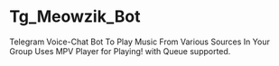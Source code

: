 # Tg_Meowzik_Bot
Telegram Voice-Chat Bot To Play Music From Various Sources In Your Group Uses MPV Player for Playing! with Queue supported.
